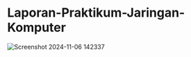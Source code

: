 # Laporan-Praktikum-Jaringan-Komputer

![Screenshot 2024-11-06 142337](https://github.com/user-attachments/assets/fa8d47bf-ed8a-4d24-9ea8-33a5d76157ae)
